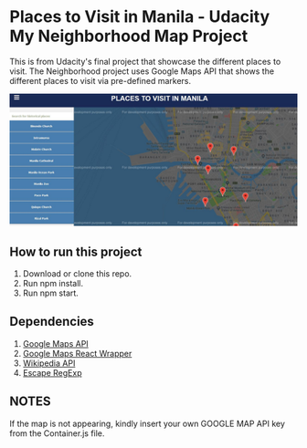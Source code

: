 # Places to Visit in Manila - Udacity My Neighborhood Map Project

This is from Udacity's final project that showcase the different places to visit.  The Neighborhood project uses Google Maps API that shows the different places to visit via pre-defined markers.

![Manila](https://github.com/jdelosreyes888/neighborhood/blob/master/Places.JPG)

## How to run this project
1. Download or clone this repo.
2. Run npm install.
3. Run npm start.


## Dependencies
1. [Google Maps API](https://developers.google.com/maps/documentation/javascript/tutorial)
2. [Google Maps React Wrapper](https://github.com/fullstackreact/google-maps-react)
3. [Wikipedia API](https://www.mediawiki.org/wiki/API:Main_page)
4. [Escape RegExp](https://www.npmjs.com/package/escape-string-regexp) 

## NOTES
If the map is not appearing, kindly insert your own GOOGLE MAP API key from the Container.js file.
